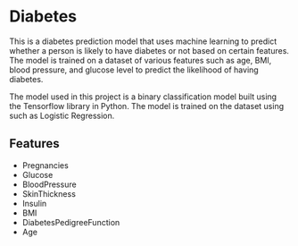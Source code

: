 # Diabetes

This is a diabetes prediction model that uses machine learning to predict whether a person is likely to have diabetes or not based on certain features. The model is trained on a dataset of various features such as age, BMI, blood pressure, and glucose level to predict the likelihood of having diabetes.

The model used in this project is a binary classification model built using the Tensorflow library in Python. The model is trained on the dataset using  such as Logistic Regression.
 
## Features
* Pregnancies
* Glucose
* BloodPressure
* SkinThickness
* Insulin
* BMI
* DiabetesPedigreeFunction
* Age
